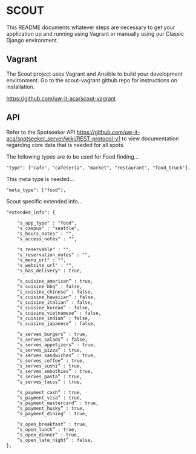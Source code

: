 SCOUT
=====

This README documents whatever steps are necessary to get your application up and running using Vagrant or manually using our Classic Django environment.

## Vagrant ##

The Scout project uses Vagrant and Ansible to build your development environment. Go to the scout-vagrant github repo for instructions on installation.

https://github.com/uw-it-aca/scout-vagrant

    
## API ##

Refer to the Spotseeker API https://github.com/uw-it-aca/spotseeker_server/wiki/REST-protocol-v1 to view documentation regarding core data that is needed for all spots.


The following types are to be used for Food finding...

    "type": ["cafe", "cafeteria", "market", "restaurant", "food_truck"],

This meta type is needed...

    "meta_type": ["food"],

	    
Scout specific extended info...
    
	"extended_info": {
		
		"s_app_type" : "food",
		"s_campus" : "seattle",
		"s_hours_notes" : "",
		"s_access_notes" : "",
		
		"s_reservable" : "",
		"s_reservation_notes" : "",
		"s_menu_url" : "",
		"s_website_url" : "",
		"s_has_delivery" : true,
	    
	    “s_cuisine_american” : true,
		“s_cuisine_bbq” : false,
		“s_cuisine_chinese” : false,
		“s_cuisine_hawaiian” : false,
		“s_cuisine_italian” : false,
		“s_cuisine_korean” : false,
		“s_cuisine_vietnamese” : false,
		“s_cuisine_indian” : false,
		“s_cuisine_japanese” : false,
		
		“s_serves_burgers” : true,
		“s_serves_salads” : false,
		“s_serves_appetizers” : true,
		“s_serves_pizza” : true,
		“s_serves_sandwiches” : true,
		“s_serves_coffee” : true,
		“s_serves_sushi” : true,
		“s_serves_smoothies” : true,
		“s_serves_pasta” : true,
		“s_serves_tacos” : true,

		“s_payment_cash” : true,
		“s_payment_visa” : true,
		“s_payment_mastercard” : true,
		“s_payment_husky” : true,
		“s_payment_dining” : true,
		
		“s_open_breakfast” : true,
		“s_open_lunch” : true,
		“s_open_dinner” : true,
		“s_open_late_night” : false,
	},

